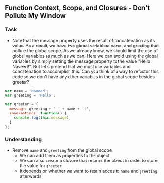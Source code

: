 ## Function Context, Scope, and Closures - Don't Pollute My Window

### Task
- Note that the message property uses the result of concatenation as its value. As a result, we have two global variables: name, and greeting that pollute the global scope. As we already know, we should limit the use of global variables as much as we can. Here we can avoid using the global variables by simply setting the message property to the value "Hello Naveed!". But let's pretend that we must use variables and concatenation to accomplish this. Can you think of a way to refactor this code so we don't have any other variables in the global scope besides greeter?

```js
var name = 'Naveed';
var greeting = 'Hello';

var greeter = {
  message: greeting + ' ' + name + '!',
  sayGreetings: function() {
    console.log(this.message);
  }
};
```

### Understanding
- Remove `name` and `greeting` from the global scope
  + We can add them as properties to the object
  + We can also create a closure that returns the object in order to store the value for `greeter`
  + It depends on whether we want to retain acces to `name` and `greeting` afterwards